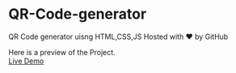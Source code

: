 # QR-Code-generator
QR Code generator uisng HTML,CSS,JS
Hosted with ❤ by GitHub  

Here is a preview of the Project. <br>
<a href="https://alice-tom.github.io/QR-code-generator/">Live Demo</a>


